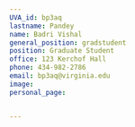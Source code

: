 ```yaml
---
UVA_id: bp3aq
lastname: Pandey
name: Badri Vishal
general_position: gradstudent
position: Graduate Student
office: 123 Kerchof Hall
phone: 434-982-2786
email: bp3aq@virginia.edu
image:
personal_page:


---
```


